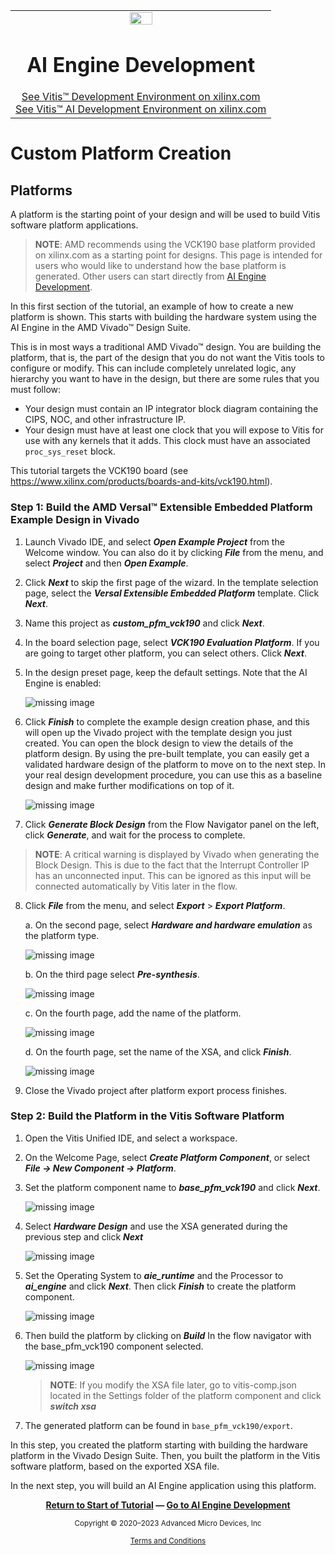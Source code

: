 <table class="sphinxhide" width="100%">
 <tr width="100%">
    <td align="center"><img src="https://raw.githubusercontent.com/Xilinx/Image-Collateral/main/xilinx-logo.png" width="30%"/><h1>AI Engine Development</h1>
    <a href="https://www.xilinx.com/products/design-tools/vitis.html">See Vitis™ Development Environment on xilinx.com</br></a>
    <a href="https://www.xilinx.com/products/design-tools/vitis/vitis-ai.html">See Vitis™ AI Development Environment on xilinx.com</a>
    </td>
 </tr>
</table>

# Custom Platform Creation

## Platforms

A platform is the starting point of your design and will be used to build Vitis software platform applications.

>**NOTE**: AMD recommends using the VCK190 base platform provided on xilinx.com as a starting point for designs. This page is intended for users who would like to understand how the base platform is generated. Other users can start directly from [AI Engine Development](./02-aie_application_creation.md).

In this first section of the tutorial, an example of how to create a new platform is shown. This starts with building the hardware system using the AI Engine in the AMD Vivado™ Design Suite.

This is in most ways a traditional AMD Vivado™ design. You are building the platform, that is, the part of the design that you do not want the Vitis tools to configure or modify. This can include completely unrelated logic, any hierarchy you want to have in the design, but there are some rules that you must follow:

- Your design must contain an IP integrator block diagram containing the CIPS, NOC, and other infrastructure IP.
- Your design must have at least one clock that you will expose to Vitis for use with any kernels that it adds.
This clock must have an associated `proc_sys_reset` block.

This tutorial targets the VCK190 board (see <https://www.xilinx.com/products/boards-and-kits/vck190.html>).

### Step 1: Build the AMD Versal™ Extensible Embedded Platform Example Design in Vivado

1. Launch Vivado IDE, and select ***Open Example Project*** from the Welcome window. You can also do it by clicking ***File*** from the menu, and select ***Project*** and then ***Open Example***.

2. Click ***Next*** to skip the first page of the wizard. In the template selection page, select the ***Versal Extensible Embedded Platform*** template. Click ***Next***.

3. Name this project as ***custom_pfm_vck190*** and click ***Next***.

4. In the board selection page, select ***VCK190 Evaluation Platform***. If you are going to target other platform, you can select others. Click ***Next***.

5. In the design preset page, keep the default settings. Note that the AI Engine is enabled:

      ![missing image](images/231_design_preset_config.jpg)

6. Click ***Finish*** to complete the example design creation phase, and this will open up the Vivado project with the template design you just created. You can open the block design to view the details of the platform design. By using the pre-built template, you can easily get a validated hardware design of the platform to move on to the next step. In your real design development procedure, you can use this as a baseline design and make further modifications on top of it.

      ![missing image](images/231_block_design_complete.jpg)

7. Click ***Generate Block Design*** from the Flow Navigator panel on the left, click ***Generate***, and wait for the process to complete.

>**NOTE**: A critical warning is displayed by Vivado when generating the Block Design. This is due to the fact that the Interrupt Controller IP has an unconnected input. This can be ignored as this input will be connected automatically by Vitis later in the flow.

8. Click ***File*** from the menu, and select ***Export*** > ***Export Platform***.

   a. On the second page, select ***Hardware and hardware emulation*** as the platform type.

      ![missing image](images/221_export_xsa_pg1.png)

   b. On the third page select ***Pre-synthesis***.

      ![missing image](images/export_xsa_pg2.png)

   c. On the fourth page, add the name of the platform.

      ![missing image](images/export_xsa_updated.PNG)

   d. On the fourth page, set the name of the XSA, and click ***Finish***.

      ![missing image](images/export_xsa_pg4.png)

9. Close the Vivado project after platform export process finishes.

### Step 2: Build the Platform in the Vitis Software Platform

1. Open the Vitis Unified IDE, and select a workspace.

2. On the Welcome Page, select ***Create Platform Component***, or select ***File → New Component →  Platform***.

3. Set the platform component name to ***base_pfm_vck190*** and click ***Next***.

      ![missing image](images/232_create_platform_pg1.jpg)

4. Select ***Hardware Design*** and use the XSA generated during the previous step and click ***Next***

     ![missing image](images/232_create_platform_pg2.jpg)

5. Set the Operating System to  ***aie_runtime*** and the Processor to ***ai_engine*** and click ***Next***. Then click ***Finish*** to create the platform component.

      ![missing image](images/232_create_platform_pg2.jpg)

6. Then build the platform by clicking on ***Build*** In the flow navigator with the base_pfm_vck190 component selected.

      ![missing image](images/232_build_platform.jpg)

      >**NOTE**: If you modify the XSA file later, go to vitis-comp.json located in the Settings folder of the platform component and click ***switch xsa***

7. The generated platform can be found in `base_pfm_vck190/export`.

In this step, you created the platform starting with building the hardware platform in the Vivado Design Suite. Then, you built the platform in the Vitis software platform, based on the exported XSA file.

In the next step, you will build an AI Engine application using this platform.

<p align="center"><b><a href="./README.md">Return to Start of Tutorial</a> — <a href="./02-aie_application_creation.md">Go to AI Engine Development</a></b></p>

<p class="sphinxhide" align="center"><sub>Copyright © 2020–2023 Advanced Micro Devices, Inc</sub></p>

<p class="sphinxhide" align="center"><sup><a href="https://www.amd.com/en/corporate/copyright">Terms and Conditions</a></sup></p>
